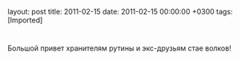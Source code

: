 layout: post
title: 2011-02-15
date: 2011-02-15 00:00:00 +0300
tags: [Imported]
# 

Большой привет хранителям рутины и экс-друзьям стае волков!